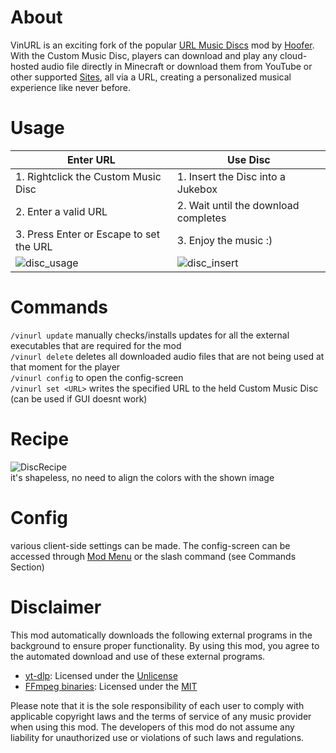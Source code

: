 # About

VinURL is an exciting fork of the popular [URL Music Discs](https://modrinth.com/mod/url-music-discs) mod by [Hoofer](https://github.com/HooferDevelops). 
With the Custom Music Disc, players can download and play any cloud-hosted audio file directly in Minecraft or download
them from YouTube or other supported [Sites](https://github.com/yt-dlp/yt-dlp/blob/master/supportedsites.md), all via a URL, creating a personalized musical experience like never before.

# Usage

| **Enter URL**                                                                                           | **Use Disc**                                                                                             |
|---------------------------------------------------------------------------------------------------------|----------------------------------------------------------------------------------------------------------|
| 1. Rightclick the Custom Music Disc                                                                     | 1. Insert the Disc into a Jukebox                                                                        |
| 2. Enter a valid URL                                                                                    | 2. Wait until the download completes                                                                     |
| 3. Press Enter or Escape to set the URL                                                                 | 3. Enjoy the music :)                                                                                    |
| ![disc_usage](https://cdn.modrinth.com/data/cached_images/c122e92fab29170f883304c3a2bf78c34ee55635.gif) | ![disc_insert](https://cdn.modrinth.com/data/cached_images/0df9b09125a49d031b0af2ad7c10765b046c90ac.gif) |


# Commands

`/vinurl update` manually checks/installs updates for all the external executables that are required for the mod \
`/vinurl delete` deletes all downloaded audio files that are not being used at that moment for the player\
`/vinurl config` to open the config-screen \
`/vinurl set <URL>` writes the specified URL to the held Custom Music Disc (can be used if GUI doesnt work)

# Recipe

![DiscRecipe](https://cdn.modrinth.com/data/cached_images/92d30d4bd4cc1aa6a1294d50d2a0127b568380b5.png) \
it's shapeless, no need to align the colors with the shown image

# Config

various client-side settings can be made. The config-screen can be accessed through [Mod Menu](https://modrinth.com/mod/modmenu) or the slash command (see
Commands Section)

# Disclaimer

This mod automatically downloads the following external programs in the background to ensure proper functionality. By using this mod, you agree to the automated download and use of these external programs.

- [yt-dlp](https://github.com/yt-dlp/yt-dlp): Licensed under the [Unlicense](https://github.com/yt-dlp/yt-dlp/blob/master/LICENSE)
- [FFmpeg binaries](https://github.com/Tyrrrz/FFmpegBin): Licensed under the [MIT](https://github.com/Tyrrrz/FFmpegBin/blob/master/license.txt)

Please note that it is the sole responsibility of each user to comply with applicable copyright laws and the terms of service of any music provider when using this mod. The developers of this mod do not assume any liability for unauthorized use or violations of such laws and regulations.